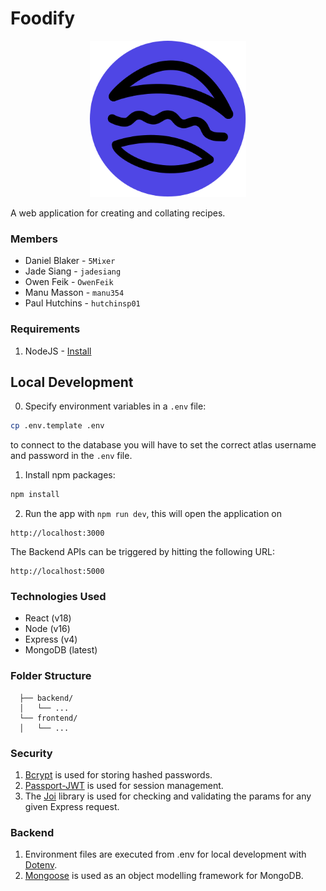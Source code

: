 # Foodify


<p align="center">
  <img width="250" height="250" src="/frontend/public/logo.svg">
</p>

A web application for creating and collating recipes.


### Members

- Daniel Blaker - `5Mixer`
- Jade Siang - `jadesiang`
- Owen Feik - `OwenFeik`
- Manu Masson - `manu354`
- Paul Hutchins - `hutchinsp01`

### Requirements

1. NodeJS - [Install](https://nodejs.org/en/download/)

## Local Development

0. Specify environment variables in a `.env` file:

```bash
cp .env.template .env
```

to connect to the database you will have to set the correct atlas username and password in the `.env` file.

1. Install npm packages:

```bash
npm install
```

2. Run the app with `npm run dev`, this will open the application on

```
http://localhost:3000
```

The Backend APIs can be triggered by hitting the following URL:

```
http://localhost:5000
```

### Technologies Used

- React (v18)
- Node (v16)
- Express (v4)
- MongoDB (latest)

### Folder Structure

```project-root/
  ├── backend/
  │   └── ...
  └── frontend/
  │   └── ...
```

### Security

1. [Bcrypt](https://www.npmjs.com/package/bcrypt) is used for storing hashed passwords.
2. [Passport-JWT](https://www.npmjs.com/package/passport-jwt) is used for session management.
3. The [Joi](https://www.npmjs.com/package/joi) library is used for checking and validating the params for any given Express request.

### Backend

1. Environment files are executed from .env for local development with [Dotenv](https://www.npmjs.com/package/dotenv).
2. [Mongoose](https://www.npmjs.com/package/mongoose) is used as an object modelling framework for MongoDB.
